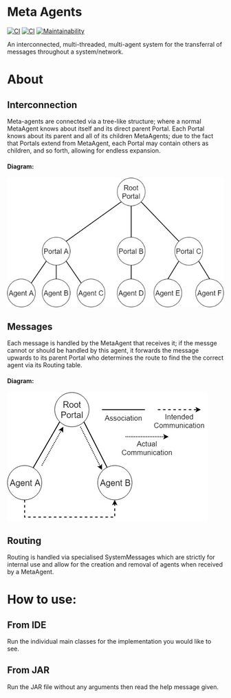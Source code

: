 # Meta Agents 
[![CI](https://github.com/sirmeepington/metaagents/workflows/Java%20CI/badge.svg)](https://github.com/sirmeepington/metaagents/actions?query=workflow%3A%22Java+CI%22)
[![CI](https://img.shields.io/badge/javadocs-available-brightgreen)](https://sirmeepington.github.io/metaagents/) 
[![Maintainability](https://api.codeclimate.com/v1/badges/9a1de5796ed3697a9b7e/maintainability)](https://codeclimate.com/github/sirmeepington/metaagents/maintainability)

An interconnected, multi-threaded, multi-agent system for the transferral of messages throughout a system/network.

# About 
## Interconnection 
Meta-agents are connected via a tree-like structure; where a normal MetaAgent knows about itself and its direct parent Portal. Each Portal knows about its parent and all of its children MetaAgents; due to the fact that Portals extend from MetaAgent, each Portal may contain others as children, and so forth, allowing for endless expansion.
#### Diagram:
![](docs/img/structure.jpg)
## Messages 
Each message is handled by the MetaAgent that receives it; if the messge cannot or should be handled by this agent, it forwards the message upwards to its parent Portal who determines the route to find the the correct agent via its Routing table.
#### Diagram:
![](docs/img/flow.jpg)

## Routing 
Routing is handled via specialised SystemMessages  which are strictly for internal use and allow for the creation and removal of agents when received by a MetaAgent.

# How to use: 
## From IDE 
Run the individual main classes for the implementation you would like to see.

## From JAR 
Run the JAR file without any arguments then read the help message given.

